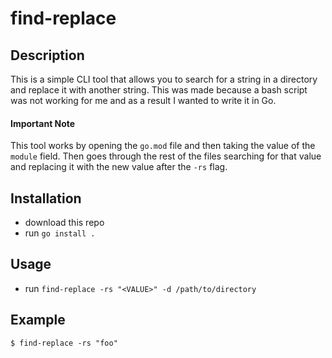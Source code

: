 # find-replace

## Description

This is a simple CLI tool that allows you to search for a string in a directory and replace it with another string.
This was made because a bash script was not working for me and as a result I wanted to write it in Go.


#### Important Note
This tool works by opening the `go.mod` file and then taking the value of the `module` field.
Then goes through the rest of the files searching for that value and replacing it with the new value after the `-rs` flag.

## Installation
- download this repo
- run `go install .`

## Usage
- run `find-replace -rs "<VALUE>" -d /path/to/directory`

## Example

`$ find-replace -rs "foo"`
